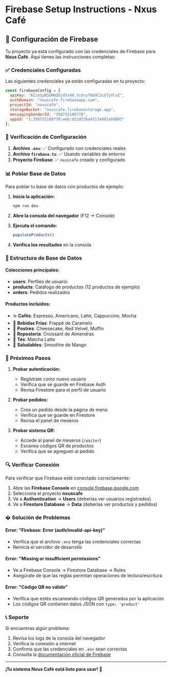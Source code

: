 # Firebase Setup Instructions - Nxus Café

## 🚀 Configuración de Firebase

Tu proyecto ya está configurado con las credenciales de Firebase para **Nxus Café**. Aquí tienes las instrucciones completas:

### ✅ Credenciales Configuradas

Las siguientes credenciales ya están configuradas en tu proyecto:

```javascript
const firebaseConfig = {
  apiKey: "AIzaSyBSGMmZ6jdtx4H_ScUryf6UUC3cGTyYCvI",
  authDomain: "nxuscafe.firebaseapp.com",
  projectId: "nxuscafe",
  storageBucket: "nxuscafe.firebasestorage.app",
  messagingSenderId: "358732108778",
  appId: "1:358732108778:web:d12d726a4317e881eb9893"
};
```

### 🔧 Verificación de Configuración

1. **Archivo `.env`**: ✅ Configurado con credenciales reales
2. **Archivo `firebase.ts`**: ✅ Usando variables de entorno
3. **Proyecto Firebase**: ✅ `nxuscafe` creado y configurado

### 📊 Poblar Base de Datos

Para poblar tu base de datos con productos de ejemplo:

1. **Inicia la aplicación:**
   ```bash
   npm run dev
   ```

2. **Abre la consola del navegador** (F12 → Console)

3. **Ejecuta el comando:**
   ```javascript
   populateProducts()
   ```

4. **Verifica los resultados** en la consola

### 📁 Estructura de Base de Datos

#### Colecciones principales:

- **users**: Perfiles de usuario
- **products**: Catálogo de productos (12 productos de ejemplo)
- **orders**: Pedidos realizados

#### Productos incluidos:
- ☕ **Cafés**: Espresso, Americano, Latte, Cappuccino, Mocha
- 🧊 **Bebidas Frías**: Frappé de Caramelo
- 🍰 **Postres**: Cheesecake, Red Velvet, Muffin
- 🥐 **Repostería**: Croissant de Almendras
- 🍵 **Tés**: Matcha Latte
- 🥤 **Saludables**: Smoothie de Mango

### 🎯 Próximos Pasos

1. **Probar autenticación:**
   - Regístrate como nuevo usuario
   - Verifica que se guarde en Firebase Auth
   - Revisa Firestore para el perfil de usuario

2. **Probar pedidos:**
   - Crea un pedido desde la página de menú
   - Verifica que se guarde en Firestore
   - Revisa el panel de meseros

3. **Probar sistema QR:**
   - Accede al panel de meseros (`/waiter`)
   - Escanea códigos QR de productos
   - Verifica que se agreguen al pedido

### 🔍 Verificar Conexión

Para verificar que Firebase esté conectado correctamente:

1. Abre las **Firebase Console** en [console.firebase.google.com](https://console.firebase.google.com)
2. Selecciona el proyecto **nxuscafe**
3. Ve a **Authentication** → **Users** (deberías ver usuarios registrados)
4. Ve a **Firestore Database** → **Data** (deberías ver productos y pedidos)

### �️ Solución de Problemas

#### Error: "Firebase: Error (auth/invalid-api-key)"
- Verifica que el archivo `.env` tenga las credenciales correctas
- Reinicia el servidor de desarrollo

#### Error: "Missing or insufficient permissions"
- Ve a Firebase Console → Firestore Database → Rules
- Asegúrate de que las reglas permitan operaciones de lectura/escritura

#### Error: "Código QR no válido"
- Verifica que estés escaneando códigos QR generados por la aplicación
- Los códigos QR contienen datos JSON con `type: 'product'`

### 📞 Soporte

Si encuentras algún problema:
1. Revisa los logs de la consola del navegador
2. Verifica la conexión a internet
3. Confirma que las credenciales en `.env` sean correctas
4. Consulta la [documentación oficial de Firebase](https://firebase.google.com/docs)

---

**¡Tu sistema Nxus Café está listo para usar!** 🎉
